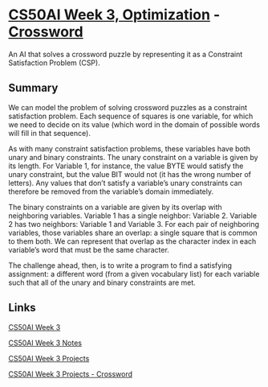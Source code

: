 # [CS50AI Week 3, Optimization](https://cs50.harvard.edu/ai/2023/weeks/3/) - [Crossword](https://cs50.harvard.edu/ai/2023/projects/3/crossword/)

An AI that solves a crossword puzzle by representing it as a Constraint Satisfaction Problem (CSP). 

## Summary
We can model the problem of solving crossword puzzles as a constraint satisfaction problem. Each sequence of squares is one variable, for which we need to decide on its value (which word in the domain of possible words will fill in that sequence). 


As with many constraint satisfaction problems, these variables have both unary and binary constraints. The unary constraint on a variable is given by its length. For Variable 1, for instance, the value BYTE would satisfy the unary constraint, but the value BIT would not (it has the wrong number of letters). Any values that don’t satisfy a variable’s unary constraints can therefore be removed from the variable’s domain immediately.


The binary constraints on a variable are given by its overlap with neighboring variables. Variable 1 has a single neighbor: Variable 2. Variable 2 has two neighbors: Variable 1 and Variable 3. For each pair of neighboring variables, those variables share an overlap: a single square that is common to them both. We can represent that overlap as the character index in each variable’s word that must be the same character.


The challenge ahead, then, is to write a program to find a satisfying assignment: a different word (from a given vocabulary list) for each variable such that all of the unary and binary constraints are met.


## Links
[CS50AI Week 3](https://cs50.harvard.edu/ai/2023/weeks/3/)

[CS50AI Week 3 Notes](https://cs50.harvard.edu/ai/2023/notes/3/)

[CS50AI Week 3 Projects](https://cs50.harvard.edu/ai/2023/projects/3/)

[CS50AI Week 3 Projects - Crossword](https://cs50.harvard.edu/ai/2023/projects/3/crossword/)


